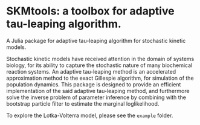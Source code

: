 # SKMtools: a toolbox for adaptive tau-leaping algorithm.

A Julia package for adaptive tau-leaping algorithm for stochastic kinetic models.

Stochastic kinetic models have received attention in the domain of systems biology, for its ability to capture the stochastic nature of many biochemical reaction systems. An adaptive tau-leaping method is an accelerated approximation method to the exact Gillespie algorithm, for simulation of the population dynamics. This package is designed to provide an efficient implementation of the said adaptive tau-leaping method, and furthermore solve the inverse problem of parameter inference by combining with the bootstrap particle filter to estimate the marginal loglikelihood. 

To explore the Lotka-Volterra model, please see the `example` folder.

